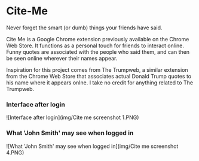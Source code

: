 # Cite-Me

Never forget the smart (or dumb) things your friends have said.

Cite Me is a Google Chrome extension previously available on the Chrome Web Store. It functions as a personal touch for friends to interact online. Funny quotes are associated with the people who said them, and can then be seen online wherever their names appear.

Inspiration for this project comes from The Trumpweb, a similar extension from the Chrome Web Store that associates actual Donald Trump quotes to his name where it appears onlne. I take no credit for anything related to The Trumpweb.

### Interface after login
![Interface after login](img/Cite me screenshot 1.PNG)

### What 'John Smith' may see when logged in
![What 'John Smith' may see when logged in](img/Cite me screenshot 4.PNG)
